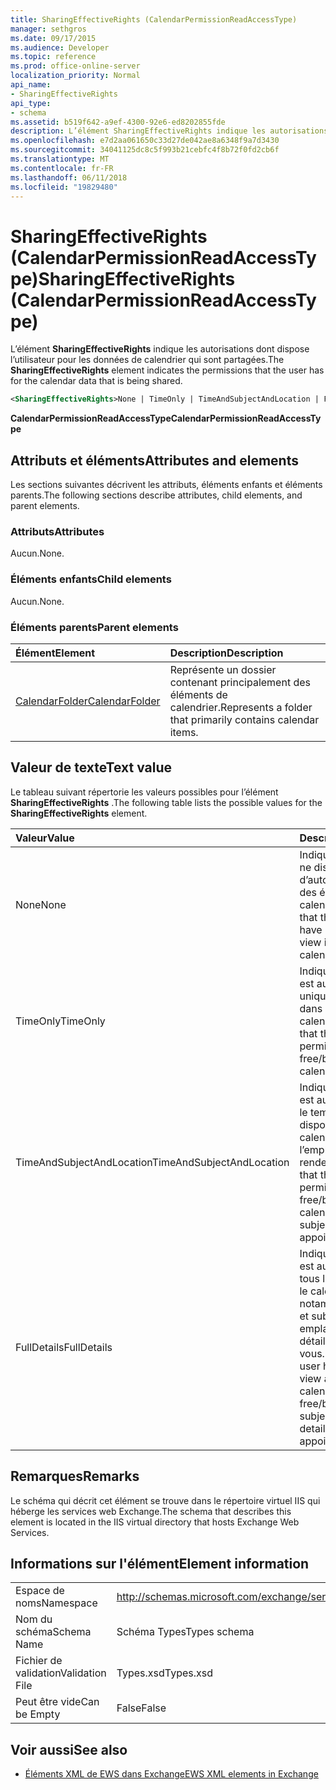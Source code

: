 ```yaml
---
title: SharingEffectiveRights (CalendarPermissionReadAccessType)
manager: sethgros
ms.date: 09/17/2015
ms.audience: Developer
ms.topic: reference
ms.prod: office-online-server
localization_priority: Normal
api_name:
- SharingEffectiveRights
api_type:
- schema
ms.assetid: b519f642-a9ef-4300-92e6-ed8202855fde
description: L’élément SharingEffectiveRights indique les autorisations dont dispose l’utilisateur pour les données de calendrier qui sont partagées.
ms.openlocfilehash: e7d2aa061650c33d27de042ae8a6348f9a7d3430
ms.sourcegitcommit: 34041125dc8c5f993b21cebfc4f8b72f0fd2cb6f
ms.translationtype: MT
ms.contentlocale: fr-FR
ms.lasthandoff: 06/11/2018
ms.locfileid: "19829480"
---
```

# <a name="sharingeffectiverights-calendarpermissionreadaccesstype"></a><span data-ttu-id="98ef9-103">SharingEffectiveRights (CalendarPermissionReadAccessType)</span><span class="sxs-lookup"><span data-stu-id="98ef9-103">SharingEffectiveRights (CalendarPermissionReadAccessType)</span></span>

<span data-ttu-id="98ef9-104">L’élément **SharingEffectiveRights** indique les autorisations dont dispose l’utilisateur pour les données de calendrier qui sont partagées.</span><span class="sxs-lookup"><span data-stu-id="98ef9-104">The **SharingEffectiveRights** element indicates the permissions that the user has for the calendar data that is being shared.</span></span> 
  
```XML
<SharingEffectiveRights>None | TimeOnly | TimeAndSubjectAndLocation | FullDetails</SharingEffectiveRights>
```

 <span data-ttu-id="98ef9-105">**CalendarPermissionReadAccessType**</span><span class="sxs-lookup"><span data-stu-id="98ef9-105">**CalendarPermissionReadAccessType**</span></span>
## <a name="attributes-and-elements"></a><span data-ttu-id="98ef9-106">Attributs et éléments</span><span class="sxs-lookup"><span data-stu-id="98ef9-106">Attributes and elements</span></span>

<span data-ttu-id="98ef9-107">Les sections suivantes décrivent les attributs, éléments enfants et éléments parents.</span><span class="sxs-lookup"><span data-stu-id="98ef9-107">The following sections describe attributes, child elements, and parent elements.</span></span>
  
### <a name="attributes"></a><span data-ttu-id="98ef9-108">Attributs</span><span class="sxs-lookup"><span data-stu-id="98ef9-108">Attributes</span></span>

<span data-ttu-id="98ef9-109">Aucun.</span><span class="sxs-lookup"><span data-stu-id="98ef9-109">None.</span></span>
  
### <a name="child-elements"></a><span data-ttu-id="98ef9-110">Éléments enfants</span><span class="sxs-lookup"><span data-stu-id="98ef9-110">Child elements</span></span>

<span data-ttu-id="98ef9-111">Aucun.</span><span class="sxs-lookup"><span data-stu-id="98ef9-111">None.</span></span>
  
### <a name="parent-elements"></a><span data-ttu-id="98ef9-112">Éléments parents</span><span class="sxs-lookup"><span data-stu-id="98ef9-112">Parent elements</span></span>

|<span data-ttu-id="98ef9-113">**Élément**</span><span class="sxs-lookup"><span data-stu-id="98ef9-113">**Element**</span></span>|<span data-ttu-id="98ef9-114">**Description**</span><span class="sxs-lookup"><span data-stu-id="98ef9-114">**Description**</span></span>|
|:-----|:-----|
|[<span data-ttu-id="98ef9-115">CalendarFolder</span><span class="sxs-lookup"><span data-stu-id="98ef9-115">CalendarFolder</span></span>](calendarfolder.md) <br/> |<span data-ttu-id="98ef9-116">Représente un dossier contenant principalement des éléments de calendrier.</span><span class="sxs-lookup"><span data-stu-id="98ef9-116">Represents a folder that primarily contains calendar items.</span></span>  <br/> |
   
## <a name="text-value"></a><span data-ttu-id="98ef9-117">Valeur de texte</span><span class="sxs-lookup"><span data-stu-id="98ef9-117">Text value</span></span>

<span data-ttu-id="98ef9-118">Le tableau suivant répertorie les valeurs possibles pour l’élément **SharingEffectiveRights** .</span><span class="sxs-lookup"><span data-stu-id="98ef9-118">The following table lists the possible values for the **SharingEffectiveRights** element.</span></span> 
  
|<span data-ttu-id="98ef9-119">**Valeur**</span><span class="sxs-lookup"><span data-stu-id="98ef9-119">**Value**</span></span>|<span data-ttu-id="98ef9-120">**Description**</span><span class="sxs-lookup"><span data-stu-id="98ef9-120">**Description**</span></span>|
|:-----|:-----|
|<span data-ttu-id="98ef9-121">None</span><span class="sxs-lookup"><span data-stu-id="98ef9-121">None</span></span>  <br/> |<span data-ttu-id="98ef9-122">Indique que l’utilisateur ne dispose pas d’autorisation d’afficher des éléments dans le calendrier.</span><span class="sxs-lookup"><span data-stu-id="98ef9-122">Indicates that the user does not have permission to view items in the calendar.</span></span>  <br/> |
|<span data-ttu-id="98ef9-123">TimeOnly</span><span class="sxs-lookup"><span data-stu-id="98ef9-123">TimeOnly</span></span>  <br/> |<span data-ttu-id="98ef9-124">Indique que l’utilisateur est autorisé à afficher uniquement formulées dans le calendrier.</span><span class="sxs-lookup"><span data-stu-id="98ef9-124">Indicates that the user has permission to view only free/busy time in the calendar.</span></span>  <br/> |
|<span data-ttu-id="98ef9-125">TimeAndSubjectAndLocation</span><span class="sxs-lookup"><span data-stu-id="98ef9-125">TimeAndSubjectAndLocation</span></span>  <br/> |<span data-ttu-id="98ef9-126">Indique que l’utilisateur est autorisé à afficher le temps de disponibilité dans le calendrier et le sujet et l’emplacement du rendez-vous.</span><span class="sxs-lookup"><span data-stu-id="98ef9-126">Indicates that the user has permission to view free/busy time in the calendar and the subject and location of appointments.</span></span>  <br/> |
|<span data-ttu-id="98ef9-127">FullDetails</span><span class="sxs-lookup"><span data-stu-id="98ef9-127">FullDetails</span></span>  <br/> |<span data-ttu-id="98ef9-128">Indique que l’utilisateur est autorisé à afficher tous les éléments dans le calendrier, notamment formulées et subject, emplacement et les détails des rendez-vous.</span><span class="sxs-lookup"><span data-stu-id="98ef9-128">Indicates that the user has permission to view all items in the calendar, including free/busy time and subject, location, and details of appointments.</span></span>  <br/> |
   
## <a name="remarks"></a><span data-ttu-id="98ef9-129">Remarques</span><span class="sxs-lookup"><span data-stu-id="98ef9-129">Remarks</span></span>

<span data-ttu-id="98ef9-130">Le schéma qui décrit cet élément se trouve dans le répertoire virtuel IIS qui héberge les services web Exchange.</span><span class="sxs-lookup"><span data-stu-id="98ef9-130">The schema that describes this element is located in the IIS virtual directory that hosts Exchange Web Services.</span></span>
  
## <a name="element-information"></a><span data-ttu-id="98ef9-131">Informations sur l'élément</span><span class="sxs-lookup"><span data-stu-id="98ef9-131">Element information</span></span>

|||
|:-----|:-----|
|<span data-ttu-id="98ef9-132">Espace de noms</span><span class="sxs-lookup"><span data-stu-id="98ef9-132">Namespace</span></span>  <br/> |http://schemas.microsoft.com/exchange/services/2006/types  <br/> |
|<span data-ttu-id="98ef9-133">Nom du schéma</span><span class="sxs-lookup"><span data-stu-id="98ef9-133">Schema Name</span></span>  <br/> |<span data-ttu-id="98ef9-134">Schéma Types</span><span class="sxs-lookup"><span data-stu-id="98ef9-134">Types schema</span></span>  <br/> |
|<span data-ttu-id="98ef9-135">Fichier de validation</span><span class="sxs-lookup"><span data-stu-id="98ef9-135">Validation File</span></span>  <br/> |<span data-ttu-id="98ef9-136">Types.xsd</span><span class="sxs-lookup"><span data-stu-id="98ef9-136">Types.xsd</span></span>  <br/> |
|<span data-ttu-id="98ef9-137">Peut être vide</span><span class="sxs-lookup"><span data-stu-id="98ef9-137">Can be Empty</span></span>  <br/> |<span data-ttu-id="98ef9-138">False</span><span class="sxs-lookup"><span data-stu-id="98ef9-138">False</span></span>  <br/> |
   
## <a name="see-also"></a><span data-ttu-id="98ef9-139">Voir aussi</span><span class="sxs-lookup"><span data-stu-id="98ef9-139">See also</span></span>



- [<span data-ttu-id="98ef9-140">Éléments XML de EWS dans Exchange</span><span class="sxs-lookup"><span data-stu-id="98ef9-140">EWS XML elements in Exchange</span></span>](ews-xml-elements-in-exchange.md)


